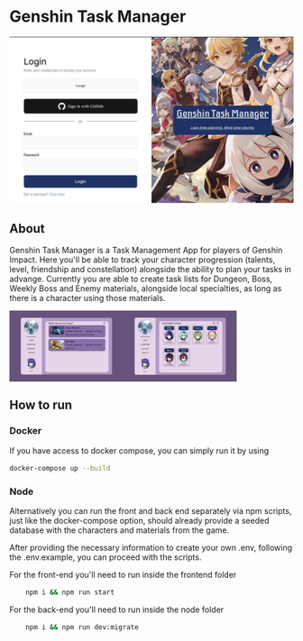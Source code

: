 # Genshin Task Manager

<img src='./app images/login.png' alt='login sample'/>

## About

<p>Genshin Task Manager is a Task Management App for players of Genshin Impact. Here you'll be able to track your character progression (talents, level, friendship and constellation) alongside the ability to plan your tasks in advange. Currently you are able to create task lists for Dungeon, Boss, Weekly Boss and Enemy materials, alongside local specialties, as long as there is a character using those materials.</p>

<div style='display: flex; '>
    <img src='./app images/homepage.png' alt='homepage sample' width='40%'/>
    <img src='./app images/characters.png' alt='characters sample' width='40%'/>
</div>

## How to run

### Docker

If you have access to docker compose, you can simply run it by using

```bash
docker-compose up --build
```

### Node

Alternatively you can run the front and back end separately via npm scripts, just like the docker-compose option, should already provide a seeded database with the characters and materials from the game.

After providing the necessary information to create your own .env, following the .env.example, you can proceed with the scripts.

For the front-end you'll need to run inside the frontend folder

```bash
    npm i && npm run start
```

For the back-end you'll need to run inside the node folder

```bash
    npm i && npm run dev:migrate
```

